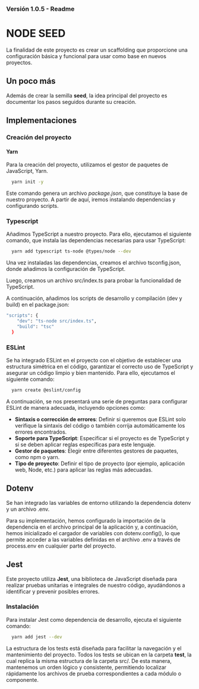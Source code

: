 ### Versión 1.0.5 - Readme

# NODE SEED

La finalidad de este proyecto es crear un scaffolding que proporcione una configuración básica y funcional para usar como base en nuevos proyectos.

## Un poco más

Además de crear la semilla **seed**, la idea principal del proyecto es documentar los pasos seguidos durante su creación.

## Implementaciones

### Creación del proyecto

#### Yarn

Para la creación del proyecto, utilizamos el gestor de paquetes de JavaScript, Yarn.

```bash
  yarn init -y
```

Este comando genera un archivo *package.json*, que constituye la base de nuestro proyecto. A partir de aquí, iremos instalando dependencias y configurando scripts.

### Typescript

Añadimos TypeScript a nuestro proyecto. Para ello, ejecutamos el siguiente comando, que instala las dependencias necesarias para usar TypeScript:

```bash
  yarn add typescript ts-node @types/node --dev
```

Una vez instaladas las dependencias, creamos el archivo tsconfig.json, donde añadimos la configuración de TypeScript.

Luego, creamos un archivo src/index.ts para probar la funcionalidad de TypeScript. 

A continuación, añadimos los scripts de desarrollo y compilación (dev y build) en el package.json:

```bash
"scripts": {
    "dev": "ts-node src/index.ts",
    "build": "tsc"
  }
```

### ESLint

Se ha integrado ESLint en el proyecto con el objetivo de establecer una estructura simétrica en el código, garantizar el correcto uso de TypeScript y asegurar un código limpio y bien mantenido. Para ello, ejecutamos el siguiente comando:


```bash
  yarn create @eslint/config
```

A continuación, se nos presentará una serie de preguntas para configurar ESLint de manera adecuada, incluyendo opciones como:

- **Sintaxis o corrección de errores**: Definir si queremos que ESLint solo verifique la sintaxis del código o también corrija automáticamente los errores encontrados.
- **Soporte para TypeScript**: Especificar si el proyecto es de TypeScript y si se deben aplicar reglas específicas para este lenguaje.
- **Gestor de paquetes**: Elegir entre diferentes gestores de paquetes, como npm o yarn.
- **Tipo de proyecto**: Definir el tipo de proyecto (por ejemplo, aplicación web, Node, etc.) para aplicar las reglas más adecuadas.

## Dotenv

Se han integrado las variables de entorno utilizando la dependencia dotenv y un archivo .env. 

Para su implementación, hemos configurado la importación de la dependencia en el archivo principal de la aplicación y, a continuación, hemos inicializado el cargador de variables con dotenv.config(), lo que permite acceder a las variables definidas en el archivo .env a través de process.env en cualquier parte del proyecto.

## Jest

Este proyecto utiliza **Jest**, una biblioteca de JavaScript diseñada para realizar pruebas unitarias e integrales de nuestro código, ayudándonos a identificar y prevenir posibles errores.

### Instalación

Para instalar Jest como dependencia de desarrollo, ejecuta el siguiente comando:

```bash
  yarn add jest --dev
```

La estructura de los tests está diseñada para facilitar la navegación y el mantenimiento del proyecto. Todos los tests se ubican en la carpeta __test__, la cual replica la misma estructura de la carpeta src/. De esta manera, mantenemos un orden lógico y consistente, permitiendo localizar rápidamente los archivos de prueba correspondientes a cada módulo o componente.